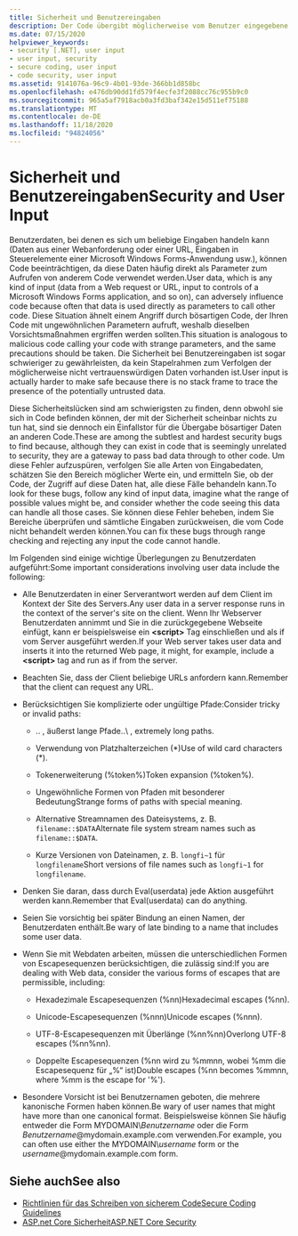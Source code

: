 ```yaml
---
title: Sicherheit und Benutzereingaben
description: Der Code übergibt möglicherweise vom Benutzer eingegebene Daten als Parameter an anderen Code, was sich auf die Sicherheit auswirken kann. Sie können Bereichs Überprüfungen durchführen, um problematische Eingaben abzulehnen.
ms.date: 07/15/2020
helpviewer_keywords:
- security [.NET], user input
- user input, security
- secure coding, user input
- code security, user input
ms.assetid: 9141076a-96c9-4b01-93de-366bb1d858bc
ms.openlocfilehash: e476db90dd1fd579f4ecfe3f2088cc76c955b9c0
ms.sourcegitcommit: 965a5af7918acb0a3fd3baf342e15d511ef75188
ms.translationtype: MT
ms.contentlocale: de-DE
ms.lasthandoff: 11/18/2020
ms.locfileid: "94824056"
---
```

# <a name="security-and-user-input"></a><span data-ttu-id="18f98-104">Sicherheit und Benutzereingaben</span><span class="sxs-lookup"><span data-stu-id="18f98-104">Security and User Input</span></span>

<span data-ttu-id="18f98-105">Benutzerdaten, bei denen es sich um beliebige Eingaben handeln kann (Daten aus einer Webanforderung oder einer URL, Eingaben in Steuerelemente einer Microsoft Windows Forms-Anwendung usw.), können Code beeinträchtigen, da diese Daten häufig direkt als Parameter zum Aufrufen von anderem Code verwendet werden.</span><span class="sxs-lookup"><span data-stu-id="18f98-105">User data, which is any kind of input (data from a Web request or URL, input to controls of a Microsoft Windows Forms application, and so on), can adversely influence code because often that data is used directly as parameters to call other code.</span></span> <span data-ttu-id="18f98-106">Diese Situation ähnelt einem Angriff durch bösartigen Code, der Ihren Code mit ungewöhnlichen Parametern aufruft, weshalb dieselben Vorsichtsmaßnahmen ergriffen werden sollten.</span><span class="sxs-lookup"><span data-stu-id="18f98-106">This situation is analogous to malicious code calling your code with strange parameters, and the same precautions should be taken.</span></span> <span data-ttu-id="18f98-107">Die Sicherheit bei Benutzereingaben ist sogar schwieriger zu gewährleisten, da kein Stapelrahmen zum Verfolgen der möglicherweise nicht vertrauenswürdigen Daten vorhanden ist.</span><span class="sxs-lookup"><span data-stu-id="18f98-107">User input is actually harder to make safe because there is no stack frame to trace the presence of the potentially untrusted data.</span></span>

<span data-ttu-id="18f98-108">Diese Sicherheitslücken sind am schwierigsten zu finden, denn obwohl sie sich in Code befinden können, der mit der Sicherheit scheinbar nichts zu tun hat, sind sie dennoch ein Einfallstor für die Übergabe bösartiger Daten an anderen Code.</span><span class="sxs-lookup"><span data-stu-id="18f98-108">These are among the subtlest and hardest security bugs to find because, although they can exist in code that is seemingly unrelated to security, they are a gateway to pass bad data through to other code.</span></span> <span data-ttu-id="18f98-109">Um diese Fehler aufzuspüren, verfolgen Sie alle Arten von Eingabedaten, schätzen Sie den Bereich möglicher Werte ein, und ermitteln Sie, ob der Code, der Zugriff auf diese Daten hat, alle diese Fälle behandeln kann.</span><span class="sxs-lookup"><span data-stu-id="18f98-109">To look for these bugs, follow any kind of input data, imagine what the range of possible values might be, and consider whether the code seeing this data can handle all those cases.</span></span> <span data-ttu-id="18f98-110">Sie können diese Fehler beheben, indem Sie Bereiche überprüfen und sämtliche Eingaben zurückweisen, die vom Code nicht behandelt werden können.</span><span class="sxs-lookup"><span data-stu-id="18f98-110">You can fix these bugs through range checking and rejecting any input the code cannot handle.</span></span>

<span data-ttu-id="18f98-111">Im Folgenden sind einige wichtige Überlegungen zu Benutzerdaten aufgeführt:</span><span class="sxs-lookup"><span data-stu-id="18f98-111">Some important considerations involving user data include the following:</span></span>

- <span data-ttu-id="18f98-112">Alle Benutzerdaten in einer Serverantwort werden auf dem Client im Kontext der Site des Servers.</span><span class="sxs-lookup"><span data-stu-id="18f98-112">Any user data in a server response runs in the context of the server's site on the client.</span></span> <span data-ttu-id="18f98-113">Wenn Ihr Webserver Benutzerdaten annimmt und Sie in die zurückgegebene Webseite einfügt, kann er beispielsweise ein **\<script>** Tag einschließen und als if vom Server ausgeführt werden.</span><span class="sxs-lookup"><span data-stu-id="18f98-113">If your Web server takes user data and inserts it into the returned Web page, it might, for example, include a **\<script>** tag and run as if from the server.</span></span>

- <span data-ttu-id="18f98-114">Beachten Sie, dass der Client beliebige URLs anfordern kann.</span><span class="sxs-lookup"><span data-stu-id="18f98-114">Remember that the client can request any URL.</span></span>

- <span data-ttu-id="18f98-115">Berücksichtigen Sie komplizierte oder ungültige Pfade:</span><span class="sxs-lookup"><span data-stu-id="18f98-115">Consider tricky or invalid paths:</span></span>

  - <span data-ttu-id="18f98-116">.. \, äußerst lange Pfade</span><span class="sxs-lookup"><span data-stu-id="18f98-116">..\ , extremely long paths.</span></span>

  - <span data-ttu-id="18f98-117">Verwendung von Platzhalterzeichen (\*)</span><span class="sxs-lookup"><span data-stu-id="18f98-117">Use of wild card characters (\*).</span></span>

  - <span data-ttu-id="18f98-118">Tokenerweiterung (%token%)</span><span class="sxs-lookup"><span data-stu-id="18f98-118">Token expansion (%token%).</span></span>

  - <span data-ttu-id="18f98-119">Ungewöhnliche Formen von Pfaden mit besonderer Bedeutung</span><span class="sxs-lookup"><span data-stu-id="18f98-119">Strange forms of paths with special meaning.</span></span>

  - <span data-ttu-id="18f98-120">Alternative Streamnamen des Dateisystems, z. B. `filename::$DATA`</span><span class="sxs-lookup"><span data-stu-id="18f98-120">Alternate file system stream names such as `filename::$DATA`.</span></span>

  - <span data-ttu-id="18f98-121">Kurze Versionen von Dateinamen, z. B. `longfi~1` für `longfilename`</span><span class="sxs-lookup"><span data-stu-id="18f98-121">Short versions of file names such as `longfi~1` for `longfilename`.</span></span>

- <span data-ttu-id="18f98-122">Denken Sie daran, dass durch Eval(userdata) jede Aktion ausgeführt werden kann.</span><span class="sxs-lookup"><span data-stu-id="18f98-122">Remember that Eval(userdata) can do anything.</span></span>

- <span data-ttu-id="18f98-123">Seien Sie vorsichtig bei später Bindung an einen Namen, der Benutzerdaten enthält.</span><span class="sxs-lookup"><span data-stu-id="18f98-123">Be wary of late binding to a name that includes some user data.</span></span>

- <span data-ttu-id="18f98-124">Wenn Sie mit Webdaten arbeiten, müssen die unterschiedlichen Formen von Escapesequenzen berücksichtigen, die zulässig sind:</span><span class="sxs-lookup"><span data-stu-id="18f98-124">If you are dealing with Web data, consider the various forms of escapes that are permissible, including:</span></span>

  - <span data-ttu-id="18f98-125">Hexadezimale Escapesequenzen (%nn)</span><span class="sxs-lookup"><span data-stu-id="18f98-125">Hexadecimal escapes (%nn).</span></span>

  - <span data-ttu-id="18f98-126">Unicode-Escapesequenzen (%nnn)</span><span class="sxs-lookup"><span data-stu-id="18f98-126">Unicode escapes (%nnn).</span></span>

  - <span data-ttu-id="18f98-127">UTF-8-Escapesequenzen mit Überlänge (%nn%nn)</span><span class="sxs-lookup"><span data-stu-id="18f98-127">Overlong UTF-8 escapes (%nn%nn).</span></span>

  - <span data-ttu-id="18f98-128">Doppelte Escapesequenzen (%nn wird zu %mmnn, wobei %mm die Escapesequenz für „%“ ist)</span><span class="sxs-lookup"><span data-stu-id="18f98-128">Double escapes (%nn becomes %mmnn, where %mm is the escape for '%').</span></span>

- <span data-ttu-id="18f98-129">Besondere Vorsicht ist bei Benutzernamen geboten, die mehrere kanonische Formen haben können.</span><span class="sxs-lookup"><span data-stu-id="18f98-129">Be wary of user names that might have more than one canonical format.</span></span> <span data-ttu-id="18f98-130">Beispielsweise können Sie häufig entweder die Form MYDOMAIN\\*Benutzername* oder die Form *Benutzername*@mydomain.example.com verwenden.</span><span class="sxs-lookup"><span data-stu-id="18f98-130">For example, you can often use either the MYDOMAIN\\*username* form or the *username*@mydomain.example.com form.</span></span>

## <a name="see-also"></a><span data-ttu-id="18f98-131">Siehe auch</span><span class="sxs-lookup"><span data-stu-id="18f98-131">See also</span></span>

- [<span data-ttu-id="18f98-132">Richtlinien für das Schreiben von sicherem Code</span><span class="sxs-lookup"><span data-stu-id="18f98-132">Secure Coding Guidelines</span></span>](secure-coding-guidelines.md)
- [<span data-ttu-id="18f98-133">ASP.net Core Sicherheit</span><span class="sxs-lookup"><span data-stu-id="18f98-133">ASP.NET Core Security</span></span>](/aspnet/core/security/)
